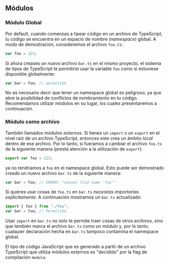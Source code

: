 ## Módulos

### Módulo Global

Por default, cuando comenzas a tipear código en un archivo de TypeScript, tu código se encuentra en un espacio de nombre (*namespace*) global. A modo de demostración, consideremos el archivo `foo.ts`:

```ts
var foo = 123;
```

Si ahora creases un *nuevo* archivo `bar.ts` en el mismo proyecto, el sistema de tipos de TypeScript te *permitiría* usar la variable `foo` como si estuviese disponible globalmente:

```ts
var bar = foo; // permitido
```
No es necesario decir que tener un namespace global es peligroso, ya que abre la posibilidad de conflictos de nombramiento en tu código. Recomendamos utilizar módulos en su lugar, los cuales presentaremos a continuación.

### Módulo como archivo
También llamados *módulos externos*. Si tienes un `import` o un `export` en el nivel raíz de un archivo TypeScript, entonces este crea un ámbito *local* dentro de ese archivo. Por lo tanto, si fueramos a cambiar el archivo `foo.ts` de la siguiente manera (prestá atención a la utilización de `export`):

```ts
export var foo = 123;
```

ya no tendriamos a `foo` en el namespace global. Esto puede ser demostrado creado un nuevo archivo `bar.ts` de la siguiente manera:

```ts
var bar = foo; // ERROR: "cannot find name 'foo'"
```

Si quieres usar cosas de `foo.ts` en `bar.ts` *neceistas importarlas explícitamente*. A continuación mostramos un `bar.ts` actualizado:

```ts
import { foo } from "./foo";
var bar = foo; // Permitido
```
Usar `import` en `bar.ts` no solo te permite traer cosas de otros archivos, sino que también marca el archivo `bar.ts` como un *módulo* y, por lo tanto, cualquier declaración hecha en `bar.ts` tampoco contamina el namespace global.

El tipo de código JavaScript que es generado a partir de un archivo TypeScript que utiliza módulos externos es "decidido" por la flag de compilación `module`.
